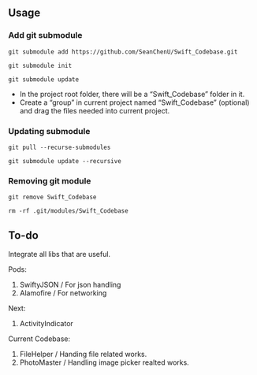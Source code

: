 ## Usage ##

### Add git submodule
`git submodule add https://github.com/SeanChenU/Swift_Codebase.git`

`git submodule init`

`git submodule update`

* In the project root folder, there will be a “Swift_Codebase” folder in it.
* Create a “group” in current project named “Swift_Codebase” (optional) and drag the files needed into current project.

### Updating submodule
`git pull --recurse-submodules`

`git submodule update --recursive`

### Removing git module
`git remove Swift_Codebase`

`rm -rf .git/modules/Swift_Codebase`

## To-do ##

Integrate all libs that are useful.

Pods:

1. SwiftyJSON / For json handling
2. Alamofire / For networking

Next:

1. ActivityIndicator

Current Codebase:

1. FileHelper / Handing file related works.
2. PhotoMaster / Handling image picker realted works.

